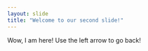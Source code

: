 ```yaml
---
layout: slide
title: "Welcome to our second slide!"
---
```

Wow, I am here!
Use the left arrow to go back!
